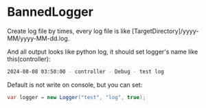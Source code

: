 # BannedLogger

Create log file by times, every log file is like [TargetDirectory]/yyyy-MM/yyyy-MM-dd.log.

And all output looks like python log, it should set logger's name like this(controller):

```bash
2024-08-08 03:50:00 - controller - Debug - test log
```

Default is not write on console, but you can set:

```c#
var logger = new Logger("test", "log", true);
```